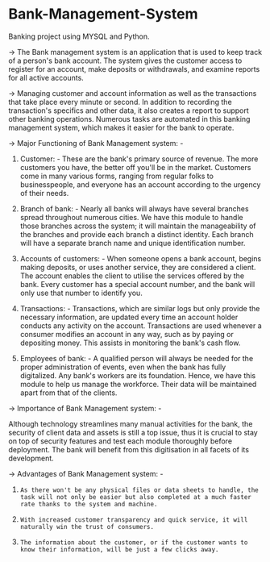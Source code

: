 # Bank-Management-System
Banking project using MYSQL and Python. 

->  The Bank management system is an application that is used to keep track of a person's bank account. The system gives the customer access to register for an account, make deposits or withdrawals, and examine reports for all active accounts.  
 

->  Managing customer and account information as well as the transactions that take place every minute or second. In addition to recording the transaction's specifics and other data, it also creates a report to support other banking operations. Numerous tasks are automated in this banking management system, which makes it easier for the bank to operate.
 

->  Major Functioning of Bank Management system: -


1. Customer: - These are the bank's primary source of revenue. The more customers you have, the better off you'll be in the market. Customers come in many various forms, ranging from regular folks to businesspeople, and everyone has an account according to the urgency of their needs.

2. Branch of bank: - Nearly all banks will always have several branches spread throughout numerous cities. We have this module to handle those branches across the system; it will maintain the manageability of the branches and provide each branch a distinct identity. Each branch will have a separate branch name and unique identification number.

3. Accounts of customers: - When someone opens a bank account, begins making deposits, or uses another service, they are considered a client. The account enables the client to utilise the services offered by the bank. Every customer has a special account number, and the bank will only use that number to identify you.

4. Transactions: - Transactions, which are similar logs but only provide the necessary information, are updated every time an account holder conducts any activity on the account. Transactions are used whenever a consumer modifies an account in any way, such as by paying or depositing money. This assists in monitoring the bank's cash flow.

5. Employees of bank: - A qualified person will always be needed for the proper administration of events, even when the bank has fully digitalized. Any bank's workers are its foundation. Hence, we have this module to help us manage the workforce. Their data will be maintained apart from that of the clients.
 

->  Importance of Bank Management system: -

Although technology streamlines many manual activities for the bank, the security of client data and assets is still a top issue, thus it is crucial to stay on top of security features and test each module thoroughly before deployment. The bank will benefit from this digitisation in all facets of its development.
 

->  Advantages of Bank Management system: -

1.     As there won't be any physical files or data sheets to handle, the task will not only be easier but also completed at a much faster rate thanks to the system and machine.

2.     With increased customer transparency and quick service, it will naturally win the trust of consumers.

3.     The information about the customer, or if the customer wants to know their information, will be just a few clicks away.

